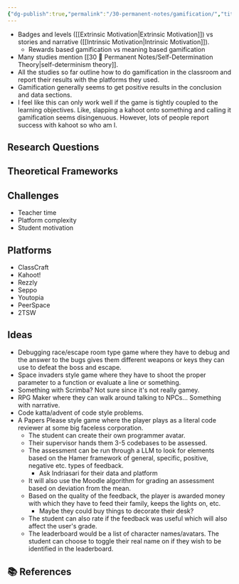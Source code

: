 ```yaml
---
{"dg-publish":true,"permalink":"/30-permanent-notes/gamification/","title":"Gamification","tags":["🪴"],"created":"2024-08-30","updated":"2024-09-13"}
---
```



- Badges and levels ([[Extrinsic Motivation\|Extrinsic Motivation]]) vs stories and narrative ([[Intrinsic Motivation\|Intrinsic Motivation]]).
    - Rewards based gamification vs meaning based gamification
- Many studies mention [[30 🌲 Permanent Notes/Self-Determination Theory\|self-determinism theory]].
- All the studies so far outline how to do gamification in the classroom and report their results with the platforms they used.
- Gamification generally seems to get positive results in the conclusion and data sections.
- I feel like this can only work well if the game is tightly coupled to the learning objectives. Like, slapping a kahoot onto something and calling it gamification seems disingenuous. However, lots of people report success with kahoot so who am I.

## Research Questions

## Theoretical Frameworks

## Challenges

- Teacher time
- Platform complexity
- Student motivation

## Platforms

- ClassCraft
- Kahoot!
- Rezzly
- Seppo
- Youtopia
- PeerSpace
- 2TSW

## Ideas

- Debugging race/escape room type game where they have to debug and the answer to the bugs gives them different weapons or keys they can use to defeat the boss and escape.
- Space invaders style game where they have to shoot the proper parameter to a function or evaluate a line or something.
- Something with Scrimba? Not sure since it's not really gamey.
- RPG Maker where they can walk around talking to NPCs... Something with narrative.
- Code katta/advent of code style problems.
- A Papers Please style game where the player plays as a literal code reviewer at some big faceless corporation.
    - The student can create their own programmer avatar.
    - Their supervisor hands them 3-5 codebases to be assessed.
    - The assessment can be run through a LLM to look for elements based on the Hamer framework of general, specific, positive, negative etc. types of feedback.
        - Ask Indriasari for their data and platform
    - It will also use the Moodle algorithm for grading an assessment based on deviation from the mean.
    - Based on the quality of the feedback, the player is awarded money with which they have to feed their family, keeps the lights on, etc.
        - Maybe they could buy things to decorate their desk?
    - The student can also rate if the feedback was useful which will also affect the user's grade.
    - The leaderboard would be a list of character names/avatars. The student can choose to toggle their real name on if they wish to be identified in the leaderboard.

## 📚 References
